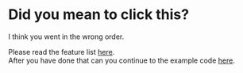 # Did you mean to click this?
I think you went in the wrong order.

Please read the feature list [here](https://github.com/msmith24-coding/Spark).<br>
After you have done that can you continue to the example code [here]().
